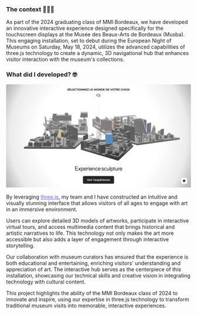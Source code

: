 ### The context 🧑🏻‍💻

As part of the 2024 graduating class of MMI Bordeaux, we have developed an innovative interactive experience designed specifically for the touchscreen displays at the Musée des Beaux-Arts de Bordeaux (Musba). This engaging installation, set to debut during the European Night of Museums on Saturday, May 18, 2024, utilizes the advanced capabilities of three.js technology to create a dynamic, 3D navigational hub that enhances visitor interaction with the museum's collections.

### What did I developed? 🤓

![Screenshot from the experience hub](../../images/experience.png "Screenshot from the experience hub")

By leveraging <a href="https://threejs.org/" style="text-decoration:underline;color:#6366f1"> three.js</a>, my team  and I have constructed an intuitive and visually stunning interface that allows visitors of all ages to engage with art in an immersive environment.
 
Users can explore detailed 3D models of artworks, participate in interactive virtual tours, and access multimedia content that brings historical and artistic narratives to life. This technology not only makes the art more accessible but also adds a layer of engagement through interactive storytelling.

Our collaboration with museum curators has ensured that the experience is both educational and entertaining, enriching visitors' understanding and appreciation of art. The interactive hub serves as the centerpiece of this installation, showcasing our technical skills and creative vision in integrating technology with cultural content.

This project highlights the ability of the MMI Bordeaux class of 2024 to innovate and inspire, using our expertise in three.js technology to transform traditional museum visits into memorable, interactive experiences.


